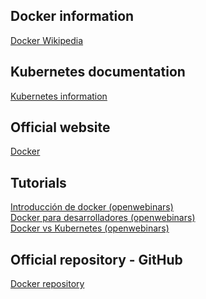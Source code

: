 ## Docker information
<a href="https://en.wikipedia.org/wiki/Docker_(software)">Docker Wikipedia</a>

## Kubernetes documentation
<a href="https://kubernetes.io/docs/concepts/overview/what-is-kubernetes/">Kubernetes information</a>

## Official website
<a href="https://www.docker.com/">Docker</a>

## Tutorials
<a href="https://www.youtube.com/watch?v=i6Wm8p87Z84">Introducción de docker (openwebinars)</a><br>
<a href="https://www.youtube.com/watch?v=VhWIuQRDabE">Docker para desarrolladores (openwebinars)</a><br>
<a href="https://www.youtube.com/watch?v=U57Ha-uRD_M">Docker vs Kubernetes (openwebinars)</a>

## Official repository - GitHub
<a href="https://github.com/docker/docker.github.io">Docker repository</a><br>
